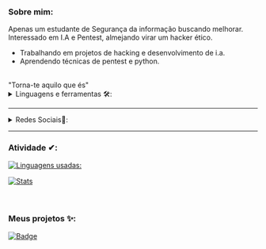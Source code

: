 
### Sobre mim:
Apenas um estudante de Segurança da informação buscando melhorar.<br/>
Interessado em I.A e Pentest, almejando virar um hacker ético.



- Trabalhando em projetos de hacking e desenvolvimento de i.a.
- Aprendendo técnicas de pentest e python.
<br/>
"Torna-te aquilo que és"
<br/>


<details>
<summary>
Linguagens e ferramentas 🛠:
</summary>
  <br/>


<code><img height="20" src="https://raw.githubusercontent.com/github/explore/80688e429a7d4ef2fca1e82350fe8e3517d3494d/topics/git/git.png"></code>
<code><img height="20" src="https://upload.wikimedia.org/wikipedia/commons/thumb/a/ae/Github-desktop-logo-symbol.svg/1024px-Github-desktop-logo-symbol.svg.png"></code>
<code><img height="20" src="https://upload.wikimedia.org/wikipedia/commons/thumb/9/9a/Visual_Studio_Code_1.35_icon.svg/1024px-Visual_Studio_Code_1.35_icon.svg.png"></code>
<code><img height="20" src="https://upload.wikimedia.org/wikipedia/commons/thumb/1/1d/PyCharm_Icon.svg/1024px-PyCharm_Icon.svg.png"></code>
<code><img height="20" src="https://upload.wikimedia.org/wikipedia/commons/thumb/1/18/C_Programming_Language.svg/926px-C_Programming_Language.svg.png"></code>
<code><img height="20" src="https://upload.wikimedia.org/wikipedia/commons/thumb/c/c3/Python-logo-notext.svg/1200px-Python-logo-notext.svg.png"></code>

</details>



---

<details>
<summary> Redes Sociais🤝: </summary>  

<br/>





<a href="https://www.instagram.com/siste.romantiske/">
  <img align="left" alt="Instagram" width="22px" src="https://upload.wikimedia.org/wikipedia/commons/thumb/a/a5/Instagram_icon.png/600px-Instagram_icon.png" />


<a href="https://www.linkedin.com/in/jo%C3%A3o-pedro-xavier-pires-134674221/">
  <img align="left" alt="Linkdein" width="22px" src="https://cdn3.iconfinder.com/data/icons/inficons/512/linkedin.png" />
</a>

<br/>

</details>

---

### Atividade ✔:


[![Linguagens usadas:](https://github-readme-stats.vercel.app/api/top-langs/?username=sunken000&layout=compact&theme=dark)](https://github.com/anuraghazra/github-readme-stats)


<a href="https://github.com/sunken000">
 <img align="center" src="https://github-readme-stats.vercel.app/api?username=sunken000&show_icons=true&theme=dark&line_height=27" alt="Stats"/>
</a>

<br/>
<br/>
<br/>

### Meus projetos ✨:
  
[![Badge](https://img.shields.io/badge/Projeto-DDOS_em_PYTHON-brightgreen)](https://github.com/sunken000/DDOS-em-PYTHON-)


  
  

